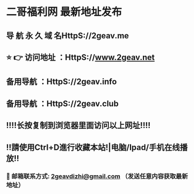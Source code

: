 # 二哥福利网 最新地址发布 
## 导 航 永 久 域 名HttpS://2geav.me
## ⭐️ 👉 访问地址 ：HttpS://www.2geav.net
## 备用导航 ：HttpS://2geav.info
## 备用导航 ：HttpS://2geav.club
## ‼️‼️长按复制到浏览器里面访问以上网址‼️‼️
## ‼️請使用Ctrl+D進行收藏本站!|电脑/Ipad/手机在线播放‼️
### 📧 邮箱联系方式: 2geavdizhi@gmail.com （发送任意内容获取最新地址）
